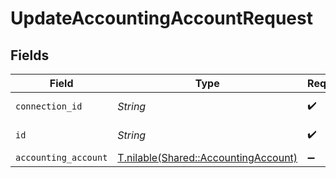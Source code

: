# UpdateAccountingAccountRequest


## Fields

| Field                                                                            | Type                                                                             | Required                                                                         | Description                                                                      |
| -------------------------------------------------------------------------------- | -------------------------------------------------------------------------------- | -------------------------------------------------------------------------------- | -------------------------------------------------------------------------------- |
| `connection_id`                                                                  | *String*                                                                         | :heavy_check_mark:                                                               | ID of the connection                                                             |
| `id`                                                                             | *String*                                                                         | :heavy_check_mark:                                                               | ID of the Account                                                                |
| `accounting_account`                                                             | [T.nilable(Shared::AccountingAccount)](../../models/shared/accountingaccount.md) | :heavy_minus_sign:                                                               | N/A                                                                              |